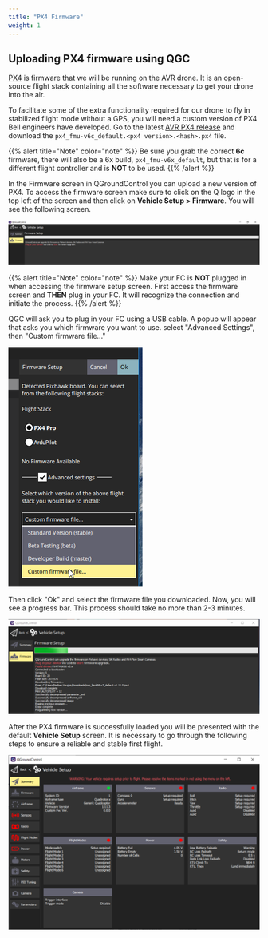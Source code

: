 ```yaml
---
title: "PX4 Firmware"
weight: 1
---
```


## Uploading PX4 firmware using QGC

[PX4](https://px4.io/) is firmware that we will be running on the AVR drone. It is an
open-source flight stack containing all the software necessary to get your drone into
the air.

To facilitate some of the extra functionality required for our drone to fly in
stabilized flight mode without a GPS, you will need a custom version of PX4 Bell
engineers have developed. Go to the latest
[AVR PX4 release](https://github.com/bellflight/AVR-PX4-Firmware/releases/latest) and
download the `px4_fmu-v6c_default.<px4 version>.<hash>.px4` file.

{{% alert title="Note" color="note" %}} Be sure you grab the correct **6c** firmware,
there will also be a 6x build, `px4_fmu-v6x_default`, but that is for a different flight
controller and is **NOT** to be used. {{% /alert %}}

In the Firmware screen in QGroundControl you can upload a new version of PX4. To access
the firmware screen make sure to click on the Q logo in the top left of the screen and
then click on **Vehicle Setup > Firmware**. You will see the following screen.

![Firmware upload screen in QGC](qgc_firmware_default.png)

{{% alert title="Note" color="note" %}} Make your FC is **NOT** plugged in when
accessing the firmware setup screen. First access the firmware screen and **THEN** plug
in your FC. It will recognize the connection and initiate the process. {{% /alert %}}

QGC will ask you to plug in your FC using a USB cable. A popup will appear that asks you
which firmware you want to use. select "Advanced Settings", then "Custom firmware
file..."

![Loading PX4 Pro Stable Release onto FC](image3.png)

Then click "Ok" and select the firmware file you downloaded. Now, you will see a
progress bar. This process should take no more than 2-3 minutes.

![](image4.png)

After the PX4 firmware is successfully loaded you will be presented with the default
**Vehicle Setup** screen. It is necessary to go through the following steps to ensure a
reliable and stable first flight.

![QGC Vehicle Setup screen right after PX4 firmware load](qgc_vehicle_setup.png)

